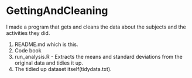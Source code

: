 # GettingAndCleaning
I made a program that gets and cleans the data about the subjects and the activities they did.
1. README.md which is this.
2. Code book
3. run_analysis.R - Extracts the means and standard deviations from the original data and tidies it up.
4. The tidied up dataset itself(tidydata.txt).
